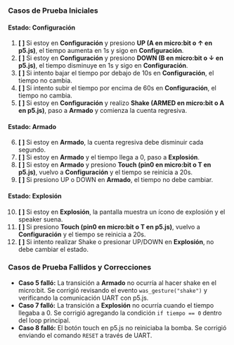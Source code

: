 ### **Casos de Prueba Iniciales**
#### **Estado: Configuración**
1. **[ ]** Si estoy en **Configuración** y presiono **UP (A en micro:bit o ↑ en p5.js)**, el tiempo aumenta en 1s y sigo en **Configuración**.
2. **[ ]** Si estoy en **Configuración** y presiono **DOWN (B en micro:bit o ↓ en p5.js)**, el tiempo disminuye en 1s y sigo en **Configuración**.
3. **[ ]** Si intento bajar el tiempo por debajo de 10s en **Configuración**, el tiempo no cambia.
4. **[ ]** Si intento subir el tiempo por encima de 60s en **Configuración**, el tiempo no cambia.
5. **[ ]** Si estoy en **Configuración** y realizo **Shake (ARMED en micro:bit o A en p5.js)**, paso a **Armado** y comienza la cuenta regresiva.

#### **Estado: Armado**
6. **[ ]** Si estoy en **Armado**, la cuenta regresiva debe disminuir cada segundo.
7. **[ ]** Si estoy en **Armado** y el tiempo llega a 0, paso a **Explosión**.
8. **[ ]** Si estoy en **Armado** y presiono **Touch (pin0 en micro:bit o T en p5.js)**, vuelvo a **Configuración** y el tiempo se reinicia a 20s.
9. **[ ]** Si presiono UP o DOWN en **Armado**, el tiempo no debe cambiar.

#### **Estado: Explosión**
10. **[ ]** Si estoy en **Explosión**, la pantalla muestra un ícono de explosión y el speaker suena.
11. **[ ]** Si presiono **Touch (pin0 en micro:bit o T en p5.js)**, vuelvo a **Configuración** y el tiempo se reinicia a 20s.
12. **[ ]** Si intento realizar Shake o presionar UP/DOWN en **Explosión**, no debe cambiar el estado.

### **Casos de Prueba Fallidos y Correcciones**
- **Caso 5 falló:** La transición a **Armado** no ocurría al hacer shake en el micro:bit. Se corrigió revisando el evento `was_gesture("shake")` y verificando la comunicación UART con p5.js.
- **Caso 7 falló:** La transición a **Explosión** no ocurría cuando el tiempo llegaba a 0. Se corrigió agregando la condición `if tiempo == 0` dentro del loop principal.
- **Caso 8 falló:** El botón touch en p5.js no reiniciaba la bomba. Se corrigió enviando el comando `RESET` a través de UART.
